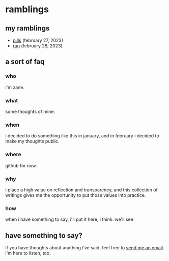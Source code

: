 # ramblings


## my ramblings
- [pills](ramblings/1-pills.md) (february 27, 2023)
- [run](ramblings/2-run.md) (february 28, 2023)


## a sort of faq

### who
i'm zane.

### what
some thoughts of mine.

### when
i decided to do something like this in january, and in february i decided to make my thoughts public.

### where
github for now.

### why
i place a high value on reflection and transparency, and this collection of writings gives me the opportunity to put those values into practice.

### how
when i have something to say, i'll put it here, i think. we'll see


## have something to say?
if you have thoughts about anything i've said, feel free to [send me an email](mailto:hey@zanestjohn.com?subject=ramblings). i'm here to listen, too.